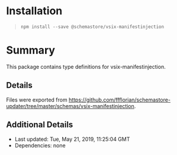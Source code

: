 # Installation
> `npm install --save @schemastore/vsix-manifestinjection`

# Summary
This package contains type definitions for vsix-manifestinjection.

## Details
Files were exported from https://github.com/ffflorian/schemastore-updater/tree/master/schemas/vsix-manifestinjection.

## Additional Details
* Last updated: Tue, May 21, 2019, 11:25:04 GMT
* Dependencies: none
